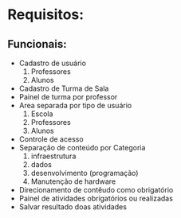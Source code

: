 # Requisitos:


## Funcionais:

* Cadastro de usuário
    1. Professores
    1. Alunos
* Cadastro de Turma de Sala
* Painel de turma por professor
* Area separada por tipo de usuário
    1. Escola
    1. Professores
    1. Alunos
* Controle de acesso 
* Separação de conteúdo por Categoria
    1. infraestrutura
	1. dados
	1. desenvolvimento (programação)
	1. Manutenção de hardware
* Direcionamento de contêudo como obrigatório
* Painel de atividades obrigatórios ou realizadas 
* Salvar resultado doas atividades







